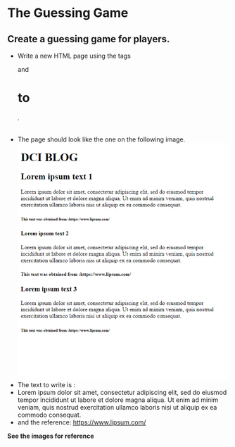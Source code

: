 # The Guessing Game
## Create a guessing game for players. 

* Write a new HTML page using the tags <p> and <h1> to <h6>.
* The page should look like the one on the following image.
![alt text](./images/text.png "Text HTML") 
* The text to write is :
* Lorem ipsum dolor sit amet, consectetur adipiscing elit, sed do eiusmod tempor incididunt ut labore et dolore magna aliqua. Ut enim ad minim veniam, quis nostrud exercitation ullamco laboris nisi ut aliquip ex ea commodo consequat.
* and the reference: https://www.lipsum.com/ 

**See the images for reference**